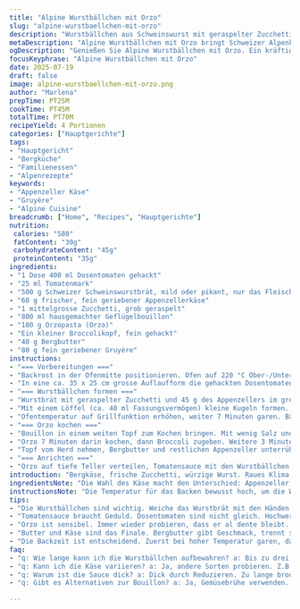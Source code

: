 ```yaml
---
title: "Alpine Wurstbällchen mit Orzo"
slug: "alpine-wurstbaellchen-mit-orzo"
description: "Wurstbällchen aus Schweinswurst mit geraspelter Zucchetti und zwei Arten Käse. Tomatensauce als Basis, leicht reduziert. Orzopasta gegart mit Broccoli und Butter. Leicht variierte Garzeiten und Mengen. Ein digestives Gericht mit Schweizer Alpenflair, das mit Appenzeller und Gruyère einen würzigen Twist bekommt. Traditionell und rustikal, ideal für Bergabende oder alpine Familienessen."
metaDescription: "Alpine Wurstbällchen mit Orzo bringt Schweizer Alpenküche auf den Tisch. Herzhafte Wurst, cremiger Käse, und pikanter Tomatensauce."
ogDescription: "Genießen Sie Alpine Wurstbällchen mit Orzo. Ein kräftiges Gericht für kalte Abende, ideal für die Familie. Schweizer Käse macht den Unterschied."
focusKeyphrase: "Alpine Wurstbällchen mit Orzo"
date: 2025-07-19
draft: false
image: alpine-wurstbaellchen-mit-orzo.png
author: "Marlena"
prepTime: PT25M
cookTime: PT45M
totalTime: PT70M
recipeYield: 4 Portionen
categories: ["Hauptgerichte"]
tags:
- "Hauptgericht"
- "Bergküche"
- "Familienessen"
- "Alpenrezepte"
keywords:
- "Appenzeller Käse"
- "Gruyère"
- "Alpine Cuisine"
breadcrumb: ["Home", "Recipes", "Hauptgerichte"]
nutrition: 
 calories: "580"
 fatContent: "30g"
 carbohydrateContent: "45g"
 proteinContent: "35g"
ingredients:
- "1 Dose 400 ml Dosentomaten gehackt"
- "25 ml Tomatenmark"
- "500 g Schweizer Schweinswurstbrät, mild oder pikant, nur das Fleisch"
- "60 g frischer, fein geriebener Appenzellerkäse"
- "1 mittelgrosse Zucchetti, grob geraspelt"
- "800 ml hausgemachter Geflügelbouillon"
- "180 g Orzopasta (Orzo)"
- "Ein kleiner Broccolikopf, fein gehackt"
- "40 g Bergbutter"
- "80 g fein geriebener Gruyère"
instructions:
- "=== Vorbereitungen ==="
- "Backrost in der Ofenmitte positionieren. Ofen auf 220 °C Ober-/Unterhitze vorheizen."
- "In eine ca. 35 x 25 cm grosse Auflaufform die gehackten Dosentomaten und das Tomatenmark geben. Mit Salz und frisch gemahlenem Pfeffer abschmecken. Zur Seite stellen."
- "=== Wurstbällchen formen ==="
- "Wurstbrät mit geraspelter Zucchetti und 45 g des Appenzellers im grossen Schüssel vermengen. Würzen mit wenig Salz und schwarzem Pfeffer, gut mischen, aber nicht zu fest."
- "Mit einem Löffel (ca. 40 ml Fassungsvermögen) kleine Kugeln formen. Direkt in die Tomatensauce setzen, etwas Platz lassen. 20 Minuten backen."
- "Ofentemperatur auf Grillfunktion erhöhen, weiter 7 Minuten garen. Bällchen sollten leicht gebräunt sein, Sauce reduziert und eingedickt."
- "=== Orzo kochen ==="
- "Bouillon in einem weiten Topf zum Kochen bringen. Mit wenig Salz und Pfeffer würzen."
- "Orzo 7 Minuten darin kochen, dann Broccoli zugeben. Weitere 3 Minuten garen, bis Pasta al dente und Broccoli weich."
- "Topf vom Herd nehmen, Bergbutter und restlichen Appenzeller unterrühren. Zum Schluss Gruyère einrühren bis er schmilzt. Abschmecken und leicht nachwürzen."
- "=== Anrichten ==="
- "Orzo auf tiefe Teller verteilen, Tomatensauce mit den Wurstbällchen darauf anrichten. Sofort servieren."
introduction: "Bergkäse, frische Zucchetti, würzige Wurst. Raues Klima, simple Zutaten, viel Geschmack. Kein Schnickschnack, nur das Wesentliche aus der Alpenküche. Tomatensauce dick, Wurstbällchen saftig. Orzo handfest, mit Broccoli und Bergbutter leicht, cremig. Appenzeller und Gruyère bringen Charakter, Schmelz und ein bisschen Würze. Passend für eine starke Alpennacht oder einen intensiven Wintertag am Kamin. Das ist Gemütlichkeit pur. Ein Gericht, das Kraft gibt und satt macht. Leicht variiert gegenüber dem Italienischen, auf Schweizer Basis mit regionalem Käse und handwerklichen Methoden. Die Garzeiten verlängert für mehr Geschmack, die Zutaten mengenmässig angepasst, damit jeder Bissen sitzt."
ingredientsNote: "Die Wahl des Käse macht den Unterschied: Appenzeller gibt Würze, Gruyère Cremigkeit. Beide zusammen bilden den Kern dieser alpine Note. Wurstbrät aus Schweizer Schweinefleisch, ideal vom Metzger deines Vertrauens, bringt authentischen Geschmack. Zucchetti roh geraspelt, um die Frische zu erhalten. Tomaten sollten qualitativ gut sein, aus Dose oder frisch. Bouillon möglichst hausgemacht, das verleiht mehr Tiefe. Orzo muss al dente bleiben, nicht zu weich. Broccoli riecht frisch und sorgt für Farbe und Biss. Butter aus der Alpenmilch, mit Fett und Aroma. Zutaten anpassen je nachdem, ob ein deftiges oder eher leichtes Essen gewünscht wird. Salz und Pfeffer dosieren, nicht überwürzen, lieber am Schluss nachsalzen."
instructionsNote: "Die Temperatur für das Backen bewusst hoch, um die Wurstbällchen schnell zu garen und die Sauce einzudicken. Zuerst langsam garen, danach grillen, damit Farbe und Kruste kommen. Beim Orzo immer wieder probieren, damit Pasta samt Broccoli genau richtig bleibt. Butter und Käse zuletzt unterziehen, damit sie schmelzen und eine cremige Konsistenz entsteht. Wichtig, die Wurstmasse nicht zu fest zu formen, sonst werden die Bällchen trocken. Am besten mit Eisportionierer Kugeln formen, gleichmässig. Die Sauce mit Tomaten und Mark darf ruhig etwas säuerlich und frisch bleiben, durch das Reduzieren kommt das Aroma hervor. Sofort servieren, ist ein Gericht fürs Herz und die Bergseele."
tips:
- "Die Wurstbällchen sind wichtig. Weiche das Wurstbrät mit den Händen gut ein. Zucchetti muss frisch sein. Am besten grob raspeln vor dem Mischen. Achte darauf, dass die Mischung nicht zu fest gepresst wird. Ansonsten werden die Bällchen trocken."
- "Tomatensauce braucht Geduld. Dosentomaten sind nicht gleich. Hochwertige wählen. Die Sauce langsam reduzieren. Geschmack kommt damit. Ein bisschen Säure bleibt wichtig. Deswegen gut abschmecken. Mehr Pfeffer nach Wunsch."
- "Orzo ist sensibel. Immer wieder probieren, dass er al dente bleibt. Broccoli in den letzten Minuten dazugeben. Wenn zu lange, wird alles matschig. Beim Kochen viel umrühren, damit nichts anklebt. Die Bouillon muss gut gewürzt sein."
- "Butter und Käse sind das Finale. Bergbutter gibt Geschmack, trennt sich nicht. Gruyère zuletzt einrühren, schmelzen lassen. Immer schön cremig rühren. Das macht die Konsistenz perfekt. Vergiss das Nachwürzen nicht, dosiere mit Gefühl. "
- "Die Backzeit ist entscheidend. Zuerst bei hoher Temperatur garen, dann grillen. Das bringt eine schöne Farbe. Am Schluss die Bällchen aufpassen, nicht zu trocken. Bei Bedarf kürzer backen und öfter reinsehen."
faq:
- "q: Wie lange kann ich die Wurstbällchen aufbewahren? a: Bis zu drei Tage im Kühlschrank. Abgedeckt lagern. Kann eingefroren werden. Maximal 3 Monate. Vor dem Erhitzen gut auftauen."
- "q: Kann ich die Käse variieren? a: Ja, andere Sorten probieren. Z.B. Emmental für weniger Würze. Oder zurückhaltenderen Ziegenkäse. Funktioniert auch gut. Mischkäse bringt unterschiedliche Aromen."
- "q: Warum ist die Sauce dick? a: Dick durch Reduzieren. Zu lange brodeln lassen? Passiert oft. Willst du es feuchter? Dann weniger backen. Mehr Sauce auf dem Tisch."
- "q: Gibt es Alternativen zur Bouillon? a: Ja, Gemüsebrühe verwenden. Kann helfen, Geschmack zu variieren. Oder eigene Brühe nutzen. Achte darauf, dass sie gut würzig ist."

---
```

